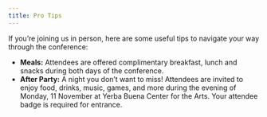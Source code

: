 ```yaml
---
title: Pro Tips
---
```


If you’re joining us in person, here are some useful tips to navigate your way through the conference:

- **Meals:** Attendees are offered complimentary breakfast, lunch and snacks during both days of the conference.
- **After Party:** A night you don’t want to miss! Attendees are invited to enjoy food, drinks, music, games, and more during the evening of Monday, 11 November at Yerba Buena Center for the Arts. Your attendee badge is required for entrance.
